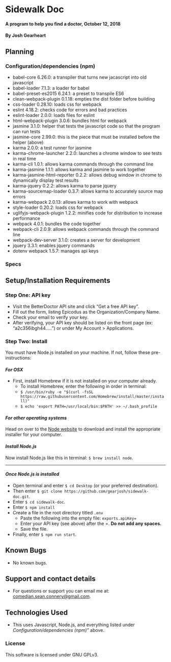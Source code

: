 # Sidewalk Doc

#### A program to help you find a doctor, October 12, 2018

#### By Josh Gearheart

## Planning

### Configuration/dependencies (npm)
  - babel-core 6.26.0: a transpiler that turns new jacascript into old javascript
  - babel-loader 7.1.3: a loader for babel
  - babel-preset-es2015 6.24.1: a preset to transpile ES6
  - clean-webpack-plugin 0.1.18: empties the dist folder before building
  - css-loader 0.28.10: loads css for webpack
  - eslint 4.18.2: checks code for errors and bad practices
  - eslint-loader 2.0.0: loads files for eslint
  - html-webpack-plugin 3.0.6: bundles html for webpack
  - jasmine 3.1.0: helper that tests the javascript code so that the program can run tests
  - jasmine-core 2.99.0: this is the piece that must be installed before the helper (above)
  - karma 2.0.0: a test runner for jasmine
  - karma-chrome-launcher 2.2.0: launches a chrome window to see tests in real time
  - karma-cli 1.0.1: allows karma commands through the command line
  - karma-jasmine 1.1.1: allows karma and jasmine to work together
  - karma-jasmine-html-reporter 0.2.2: allows debug window in chrome to dynamically display test results
  - karma-jquery 0.2.2: allows karma to parse jquery
  - karma-sourcemap-loader 0.3.7: allows karma to accurately source map errors
  - karma-webpack 2.0.13: allows karma to work with webpack
  - style-loader 0.20.2: loads css for webpack
  - uglifyjs-webpack-plugin 1.2.2: minifies code for distribution to increase performance
  - webpack 4.0.1: bundles the code together
  - webpack-cli 2.0.9: allows webpack commands through the command line
  - webpack-dev-server 3.1.0: creates a server for development
  - jquery 3.3.1: enables jquery commands
  - dotenv webpack 1.5.7: manages api keys

### Specs

## Setup/Installation Requirements

### Step One: API key

- Visit the BetterDoctor API site and click “Get a free API key”.
- Fill out the form, listing Epicodus as the Organization/Company Name.
- Check your email to verify your key.
- After verifying, your API key should be listed on the front page (ex: “a2c356ibgh44…..”) or under My Account > Applications.

### Step Two: Install

You must have Node.js installed on your machine. If not, follow these pre-instructions:

#### _For OSX_

- First, install Homebrew if it is not installed on your computer already.
  - To install Homebrew, enter the following in order in terminal:
  - `$ /usr/bin/ruby -e "$(curl -fsSL https://raw.githubusercontent.com/Homebrew/install/master/install)"`
  - `$ echo 'export PATH=/usr/local/bin:$PATH' >> ~/.bash_profile`

#### _For other operating systems_

Head on over to the [Node website](https://nodejs.org/en/download/) to download and install the appropriate installer for your computer.

#### _Install Node.js_

Now install Node.js like this in terminal: `$ brew install node`.

****

#### _Once Node.js is installed_

- Open terminal and enter `$ cd Desktop` (or your preferred destination).
- Then enter `$ git clone https://github.com/gearjosh/sidewalk-doc.git`.
- Enter `$ cd sidewalk-doc`.
- Enter `$ npm install`
- Create a file in the root directory titled `.env`
  - Paste the following into the empty file: `exports.apiKey=`
  - Enter your API key (see above) after the =.  **Do not add any spaces.**
  - Save the file.
- Finally, enter `$ npm run start`.

## Known Bugs
- No known bugs.

## Support and contact details
- For questions or support you can email me at: comedian.sean.connery@gmail.com.

## Technologies Used
- This uses Javascript, Node.js, and everything listed under _Configuration/dependencies (npm)"_ above.

### License
This software is licensed under GNU GPLv3.
